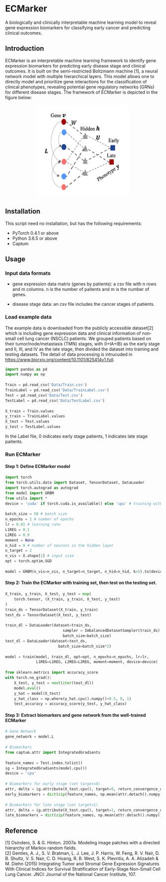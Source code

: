 # ECMarker

A biologically and clinically interpretable machine learning model to reveal gene expression biomarkers for classifying early cancer and predicting clinical outcomes.

## Introduction
ECMarker is an interpretable machine learning framework to identify gene expression biomarkers for predicting early disease stage and clinical outcomes. It is built on the semi-restricted Boltzmann machine [1], a neural network model with multiple hierarchical layers. This model allows one to directly model and prioritize gene interactions for the classification of clinical phenotypes, revealing potential gene regulatory networks (GRNs) for different disease stages. The framework of ECMarker is depicted in the figure below: 
<p align="center">
  <img width="300" height="300" src="Framework.png">
</p>

## Installation

This script need no installation, but has the following requirements:
* PyTorch 0.4.1 or above
* Python 3.6.5 or above
* Captum


## Usage

### Input data formats

* gene expression data matrix (genes by patients): a csv file with n rows and m columns. n is the number of paitents and m is the number of genes. 

* disease stage data: an csv file includes the cancer stages of patients. 

### Load example data
The example data is downloaded from the publicly accessible dataset[2] which is including gene expression data and clinical information of non-small cell lung cancer (NSCLC) patients. We grouped patients based on their tumor/node/metastasis (TMN) stages, with (I+IA+IB) as the early stage  and II, III, and IV as the late stage, then divided the dataset into training and testing datasets. The detail of data processing is intrucuded in https://www.biorxiv.org/content/10.1101/825414v1.full. 

```python
import pandas as pd
import numpy as np

Train = pd.read_csv('Data/Train.csv')
TrainLabel = pd.read_csv('Data/TrainLabel.csv')
Test = pd.read_csv('Data/Test.csv')
TestLabel = pd.read_csv('Data/TestLabel.csv')

X_train = Train.values
y_train = TrainLabel.values
X_test = Test.values
y_test = TestLabel.values
```
In the Label file, 0 indicates early stage patients, 1 indicates late stage paitents. 

### Run ECMarker
#### Step 1: Define ECMarker model
```python
import torch
from torch.utils.data import Dataset, TensorDataset, DataLoader
import torch.autograd as autograd
from model import GRBM
from utils import *
device = 'cuda' if torch.cuda.is_available() else 'cpu' # training with cuda if available

batch_size = 50 # batch size
n_epochs = 1 # number of epochs
lr = 0.01 # learning rate
L1REG = 0.1
L2REG = 0.9
moment = None
n_hid = 9 # number of neurons in the hidden layer
n_target = 2
n_vis = X.shape[1] # input size
opt = torch.optim.SGD

model = GRBM(n_vis=n_vis, n_target=n_target, n_hid=n_hid, k=5).to(device)
```

#### Step 2: Train the ECMarker with training set, then test on the testing set. 
```python
X_train, y_train, X_test, y_test = map(
    torch.tensor, (X_train, y_train, X_test, y_test)
)
train_ds = TensorDataset(X_train, y_train)
test_ds = TensorDataset(X_test, y_test)

train_dl = DataLoader(dataset=train_ds, 
                          sampler = ImbalancedDatasetSampler(train_ds), 
                          batch_size=batch_size)
test_dl = DataLoader(dataset=test_ds, 
                        batch_size=batch_size*2)

model = train(model, train_dl, opt=opt, n_epochs=n_epochs, lr=lr, 
              L1REG=L1REG, L2REG=L2REG, moment=moment, device=device)

from sklearn.metrics import accuracy_score
with torch.no_grad():
    X_test, y_test = next(iter(test_dl))
    model.eval()
    y_hat = model(X_test)
    y_hat_class = np.where(y_hat.cpu().numpy()<0.5, 0, 1)
    test_accuracy = accuracy_score(y_test, y_hat_class)
```

#### Step 3: Extract biomarkers and gene network from the well-trained ECMarker
```python
# Gene Network
gene_network = model.L

# Biomarkers
from captum.attr import IntegratedGradients

feature_names = Test.index.tolist()
ig = IntegratedGradients(model.cpu())
device = 'cpu'

# Biomarkers for early stage (set target=0)
attr, delta = ig.attribute(X_test.cpu(), target=0, return_convergence_delta=True)
early_biomarkers = dict(zip(feature_names, np.mean(attr.detach().numpy(), axis=0)))

# Biomarkers for late stage (set target=1)
attr, delta = ig.attribute(X_test.cpu(), target=1, return_convergence_delta=True)
late_biomarkers = dict(zip(feature_names, np.mean(attr.detach().numpy(), axis=0)))
```


## Reference
[1] Osindero, S. & G. Hinton. 2007a. Modeling image patches with a directed hierarchy of Markov random fields.\
[2] Gentles, A. J., S. V. Bratman, L. J. Lee, J. P. Harris, W. Feng, R. V. Nair, D. B. Shultz, V. S. Nair, C. D. Hoang, R. B. West, S. K. Plevritis, A. A. Alizadeh & M. Diehn (2015) Integrating Tumor and Stromal Gene Expression Signatures With Clinical Indices for Survival Stratification of Early-Stage Non–Small Cell Lung Cancer. JNCI: Journal of the National Cancer Institute, 107.
